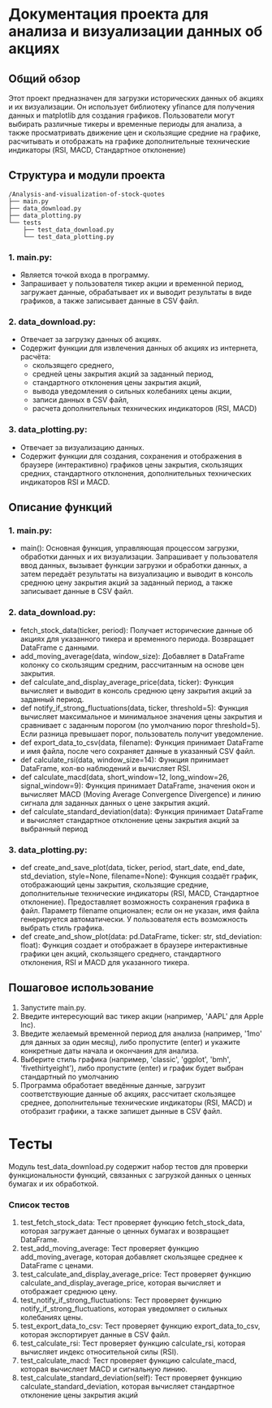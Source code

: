 # Документация проекта для анализа и визуализации данных об акциях

## Общий обзор

Этот проект предназначен для загрузки исторических данных об акциях и их визуализации. Он использует библиотеку yfinance
для получения данных и matplotlib для создания графиков. Пользователи могут выбирать различные тикеры и временные
периоды для анализа, а также просматривать движение цен и скользящие средние на графике, расчитывать и отображать на
графике дополнительные технические индикаторы (RSI, MACD, Стандартное отклонение)

## Структура и модули проекта

```
/Analysis-and-visualization-of-stock-quotes
├── main.py
├── data_download.py
├── data_plotting.py
└── tests
    ├── test_data_download.py
    └── test_data_plotting.py
```

### 1. main.py:

- Является точкой входа в программу.
- Запрашивает у пользователя тикер акции и временной период, загружает данные, обрабатывает их и выводит результаты в
  виде графиков, а также записывает данные в CSV файл.

### 2. data_download.py:

- Отвечает за загрузку данных об акциях.
- Содержит функции для извлечения данных об акциях из интернета, расчёта:
    - скользящего среднего,
    - средней цены закрытия акций за заданный период,
    - стандартного отклонения цены закрытия акций,
    - вывода уведомления о сильных колебаниях цены акции,
    - записи данных в CSV файл,
    - расчета дополнительных технических индикаторов (RSI, MACD)

### 3. data_plotting.py:

- Отвечает за визуализацию данных.
- Содержит функции для создания, сохранения и отображения в браузере (интерактивно) графиков цены закрытия, скользящих средних, стандартного отклонения,
  дополнительных технических индикаторов RSI и MACD.

## Описание функций

### 1. main.py:

- main(): Основная функция, управляющая процессом загрузки, обработки данных и их визуализации. Запрашивает у
  пользователя ввод данных, вызывает функции загрузки и обработки данных, а затем передаёт результаты на визуализацию и
  выводит в консоль среднюю цену закрытия акций за заданный период, а также записывает данные в CSV файл.

### 2. data_download.py:

- fetch_stock_data(ticker, period): Получает исторические данные об акциях для указанного тикера и временного периода.
  Возвращает DataFrame с данными.
- add_moving_average(data, window_size): Добавляет в DataFrame колонку со скользящим средним, рассчитанным на основе цен
  закрытия.
- def calculate_and_display_average_price(data, ticker): Функция вычисляет и выводит в консоль среднюю цену закрытия
  акций за заданный период.
- def notify_if_strong_fluctuations(data, ticker, threshold=5): Функция вычисляет максимальное и минимальное значения
  цены закрытия и сравнивает с заданным порогом (по умолчанию порог threshold=5). Если разница превышает порог,
  пользователь получит уведомление.
- def export_data_to_csv(data, filename): Функция принимает DataFrame и имя файла, после чего сохраняет данные
  в указанный CSV файл.
- def calculate_rsi(data, window_size=14): Функция принимает DataFrame, кол-во наблюдений и вычисляет RSI.
- def calculate_macd(data, short_window=12, long_window=26, signal_window=9): Функция принимает DataFrame, значения окон
  и вычисляет MACD (Moving Average Convergence Divergence) и линию сигнала для заданных данных о цене закрытия акций.
- def calculate_standard_deviation(data): Функция принимает DataFrame и вычисляет стандартное отклонение цены закрытия
  акций за выбранный период

### 3. data_plotting.py:

- def create_and_save_plot(data, ticker, period, start_date, end_date, std_deviation, style=None, filename=None):
  Функция создаёт график, отображающий цены закрытия, скользящие средние, дополнительные технические индикаторы (RSI, MACD,
  Стандартное отклонение).
  Предоставляет возможность сохранения графика в файл. Параметр filename опционален; если он не указан, имя файла
  генерируется автоматически. У пользователя есть возможность выбрать стиль графика.
- def create_and_show_plot(data: pd.DataFrame, ticker: str, std_deviation: float): Функция создает и отображает в
  браузере интерактивные графики цен акций, скользящего среднего, стандартного отклонения, RSI и MACD для указанного
  тикера.

## Пошаговое использование

1. Запустите main.py.
2. Введите интересующий вас тикер акции (например, 'AAPL' для Apple Inc).
3. Введите желаемый временной период для анализа (например, '1mo' для данных за один месяц), либо пропустите (enter) и
   укажите конкретные даты начала и окончания для анализа.
4. Выберите стиль графика (например, 'classic', 'ggplot', 'bmh', 'fivethirtyeight'), либо пропустите (enter) и график
   будет выбран стандартный по умолчанию
5. Программа обработает введённые данные, загрузит соответствующие данные об акциях, рассчитает скользящее среднее,
   дополнительные технические индикаторы (RSI, MACD) и отобразит графики, а также запишет дынные в CSV файл.

# Тесты

Модуль test_data_download.py содержит набор тестов для проверки функциональности функций, связанных с загрузкой данных о
ценных бумагах и их обработкой.

### Список тестов

1. test_fetch_stock_data: Тест проверяет функцию fetch_stock_data, которая загружает данные о ценных бумагах и
   возвращает DataFrame.
2. test_add_moving_average: Тест проверяет функцию add_moving_average, которая добавляет скользящее среднее к DataFrame
   с ценами.
3. test_calculate_and_display_average_price: Тест проверяет функцию calculate_and_display_average_price, которая
   вычисляет и отображает среднюю цену.
4. test_notify_if_strong_fluctuations: Тест проверяет функцию notify_if_strong_fluctuations, которая уведомляет о
   сильных колебаниях цены.
5. test_export_data_to_csv: Тест проверяет функцию export_data_to_csv, которая экспортирует данные в CSV файл.
6. test_calculate_rsi: Тест проверяет функцию calculate_rsi, которая вычисляет индекс относительной силы (RSI).
7. test_calculate_macd: Тест проверяет функцию calculate_macd, которая вычисляет MACD и сигнальную линию.
8. test_calculate_standard_deviation(self): Тест проверяет функцию calculate_standard_deviation, которая вычисляет
   стандартное отклонение цены закрытия акций